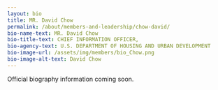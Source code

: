```yaml
---
layout: bio
title: MR. David Chow
permalink: /about/members-and-leadership/chow-david/
bio-name-text: MR. David Chow
bio-title-text: CHIEF INFORMATION OFFICER,
bio-agency-text: U.S. DEPARTMENT OF HOUSING AND URBAN DEVELOPMENT
bio-image-url: /assets/img/members/bio_Chow.png
bio-image-alt-text: David Chow
---
```


Official biography information coming soon.
